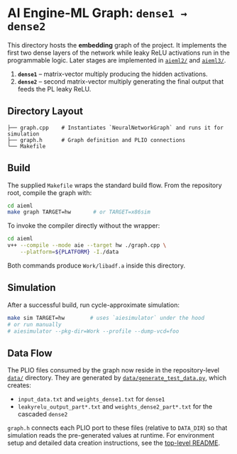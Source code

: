 # AI Engine-ML Graph: `dense1 → dense2`

This directory hosts the **embedding** graph of the project. It implements the first
two dense layers of the network while leaky ReLU activations run in the
programmable logic. Later stages are implemented in
[`aieml2/`](../aieml2/README.md) and [`aieml3/`](../aieml3/README.md).

1. **`dense1`** – matrix-vector multiply producing the hidden activations.
2. **`dense2`** – second matrix-vector multiply generating the final output that feeds
   the PL leaky ReLU.

## Directory Layout

```
├── graph.cpp    # Instantiates `NeuralNetworkGraph` and runs it for simulation
├── graph.h      # Graph definition and PLIO connections
└── Makefile
```

## Build

The supplied `Makefile` wraps the standard build flow. From the repository
root, compile the graph with:

```bash
cd aieml
make graph TARGET=hw       # or TARGET=x86sim
```

To invoke the compiler directly without the wrapper:

```bash
cd aieml
v++ --compile --mode aie --target hw ./graph.cpp \
    --platform=${PLATFORM} -I./data
```

Both commands produce `Work/libadf.a` inside this directory.

## Simulation

After a successful build, run cycle-approximate simulation:

```bash
make sim TARGET=hw        # uses `aiesimulator` under the hood
# or run manually
# aiesimulator --pkg-dir=Work --profile --dump-vcd=foo
```

## Data Flow

The PLIO files consumed by the graph now reside in the repository-level
[`data/`](../data) directory. They are generated by
[`data/generate_test_data.py`](../data/generate_test_data.py), which
creates:

- `input_data.txt` and `weights_dense1.txt` for `dense1`
- `leakyrelu_output_part*.txt` and `weights_dense2_part*.txt` for the cascaded
  `dense2`

`graph.h` connects each PLIO port to these files (relative to `DATA_DIR`) so
that simulation reads the pre-generated values at runtime. For environment
setup and detailed data creation instructions, see the
[top-level README](../README.md).


<!-- -0.250920
0.901429
0.463988
0.197317
-0.687963
-0.688011
-0.883833
0.732352 -->